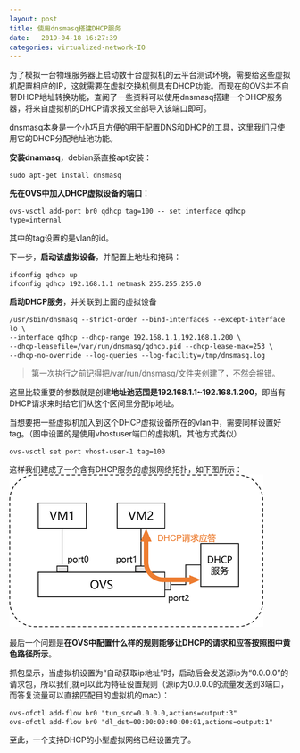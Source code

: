 ```yaml
---
layout: post
title: 使用dnsmasq搭建DHCP服务
date:   2019-04-18 16:27:39
categories: virtualized-network-IO
---
```


为了模拟一台物理服务器上启动数十台虚拟机的云平台测试环境，需要给这些虚拟机配置相应的IP，这就需要在虚拟交换机侧具有DHCP功能。而现在的OVS并不自带DHCP地址转换功能，查阅了一些资料可以使用dnsmasq搭建一个DHCP服务器，将来自虚拟机的DHCP请求报文全部导入该端口即可。

dnsmasq本身是一个小巧且方便的用于配置DNS和DHCP的工具，这里我们只使用它的DHCP分配地址池功能。

**安装dnamasq**，debian系直接apt安装：
```
sudo apt-get install dnsmasq
```
**先在OVS中加入DHCP虚拟设备的端口**：
```
ovs-vsctl add-port br0 qdhcp tag=100 -- set interface qdhcp type=internal
```
其中的tag设置的是vlan的id。

下一步，**启动该虚拟设备**，并配置上地址和掩码：
```
ifconfig qdhcp up
ifconfig qdhcp 192.168.1.1 netmask 255.255.255.0
```
**启动DHCP服务**，并关联到上面的虚拟设备
```
/usr/sbin/dnsmasq --strict-order --bind-interfaces --except-interface lo \
--interface qdhcp --dhcp-range 192.168.1.1,192.168.1.200 \
--dhcp-leasefile=/var/run/dnsmasq/qdhcp.pid --dhcp-lease-max=253 \
--dhcp-no-override --log-queries --log-facility=/tmp/dnsmasq.log
```
>第一次执行之前记得把/var/run/dnsmasq/文件夹创建了，不然会报错。

这里比较重要的参数就是创建**地址池范围是192.168.1.1~192.168.1.200**，即当有DHCP请求来时给它们从这个区间里分配ip地址。

当想要把一些虚拟机加入到这个DHCP虚拟设备所在的vlan中，需要同样设置好tag。（图中设置的是使用vhostuser端口的虚拟机，其他方式类似）
```
ovs-vsctl set port vhost-user-1 tag=100
```
这样我们建成了一个含有DHCP服务的虚拟网络拓扑，如下图所示：
![一台物理服务器上的虚拟网络拓扑图.png](/assets/picture/dhcp.png)

最后一个问题是**在OVS中配置什么样的规则能够让DHCP的请求和应答按照图中黄色路径所示**。

抓包显示，当虚拟机设置为“自动获取ip地址”时，启动后会发送源ip为“0.0.0.0”的请求包，所以我们就可以此为特征设置规则（源ip为0.0.0.0的流量发送到3端口，而答复流量可以直接匹配目的虚拟机的mac）：
```
ovs-ofctl add-flow br0 "tun_src=0.0.0.0,actions=output:3"
ovs-ofctl add-flow br0 "dl_dst=00:00:00:00:00:01,actions=output:1"
```
至此，一个支持DHCP的小型虚拟网络已经设置完了。